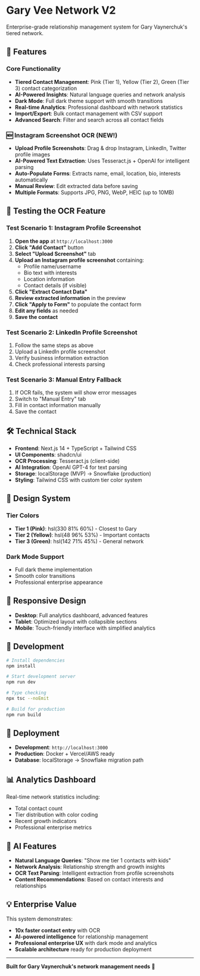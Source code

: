 # Gary Vee Network V2

Enterprise-grade relationship management system for Gary Vaynerchuk's tiered network.

## 🚀 Features

### Core Functionality
- **Tiered Contact Management**: Pink (Tier 1), Yellow (Tier 2), Green (Tier 3) contact categorization
- **AI-Powered Insights**: Natural language queries and network analysis
- **Dark Mode**: Full dark theme support with smooth transitions
- **Real-time Analytics**: Professional dashboard with network statistics
- **Import/Export**: Bulk contact management with CSV support
- **Advanced Search**: Filter and search across all contact fields

### 🆕 **Instagram Screenshot OCR** (NEW!)
- **Upload Profile Screenshots**: Drag & drop Instagram, LinkedIn, Twitter profile images
- **AI-Powered Text Extraction**: Uses Tesseract.js + OpenAI for intelligent parsing
- **Auto-Populate Forms**: Extracts name, email, location, bio, interests automatically
- **Manual Review**: Edit extracted data before saving
- **Multiple Formats**: Supports JPG, PNG, WebP, HEIC (up to 10MB)

## 🧪 Testing the OCR Feature

### Test Scenario 1: Instagram Profile Screenshot
1. **Open the app** at `http://localhost:3000`
2. **Click "Add Contact"** button
3. **Select "Upload Screenshot"** tab
4. **Upload an Instagram profile screenshot** containing:
   - Profile name/username
   - Bio text with interests
   - Location information
   - Contact details (if visible)
5. **Click "Extract Contact Data"**
6. **Review extracted information** in the preview
7. **Click "Apply to Form"** to populate the contact form
8. **Edit any fields** as needed
9. **Save the contact**

### Test Scenario 2: LinkedIn Profile Screenshot
1. Follow the same steps as above
2. Upload a LinkedIn profile screenshot
3. Verify business information extraction
4. Check professional interests parsing

### Test Scenario 3: Manual Entry Fallback
1. If OCR fails, the system will show error messages
2. Switch to "Manual Entry" tab
3. Fill in contact information manually
4. Save the contact

## 🛠️ Technical Stack

- **Frontend**: Next.js 14 + TypeScript + Tailwind CSS
- **UI Components**: shadcn/ui
- **OCR Processing**: Tesseract.js (client-side)
- **AI Integration**: OpenAI GPT-4 for text parsing
- **Storage**: localStorage (MVP) → Snowflake (production)
- **Styling**: Tailwind CSS with custom tier color system

## 🎨 Design System

### Tier Colors
- **Tier 1 (Pink)**: hsl(330 81% 60%) - Closest to Gary
- **Tier 2 (Yellow)**: hsl(48 96% 53%) - Important contacts  
- **Tier 3 (Green)**: hsl(142 71% 45%) - General network

### Dark Mode Support
- Full dark theme implementation
- Smooth color transitions
- Professional enterprise appearance

## 📱 Responsive Design

- **Desktop**: Full analytics dashboard, advanced features
- **Tablet**: Optimized layout with collapsible sections
- **Mobile**: Touch-friendly interface with simplified analytics

## 🔧 Development

```bash
# Install dependencies
npm install

# Start development server
npm run dev

# Type checking
npx tsc --noEmit

# Build for production
npm run build
```

## 🚀 Deployment

- **Development**: `http://localhost:3000`
- **Production**: Docker + Vercel/AWS ready
- **Database**: localStorage → Snowflake migration path

## 📊 Analytics Dashboard

Real-time network statistics including:
- Total contact count
- Tier distribution with color coding
- Recent growth indicators
- Professional enterprise metrics

## 🤖 AI Features

- **Natural Language Queries**: "Show me tier 1 contacts with kids"
- **Network Analysis**: Relationship strength and growth insights
- **OCR Text Parsing**: Intelligent extraction from profile screenshots
- **Content Recommendations**: Based on contact interests and relationships

## 💡 Enterprise Value

This system demonstrates:
- **10x faster contact entry** with OCR
- **AI-powered intelligence** for relationship management
- **Professional enterprise UX** with dark mode and analytics
- **Scalable architecture** ready for production deployment

---

**Built for Gary Vaynerchuk's network management needs** 🚀
